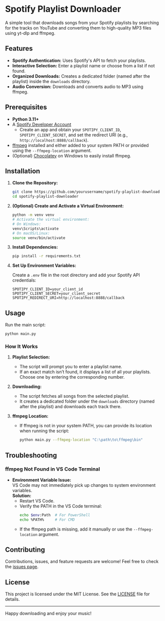 
# Spotify Playlist Downloader

A simple tool that downloads songs from your Spotify playlists by searching for the tracks on YouTube and converting them to high-quality MP3 files using yt-dlp and ffmpeg.

## Features

- **Spotify Authentication:** Uses Spotify's API to fetch your playlists.
- **Interactive Selection:** Enter a playlist name or choose from a list if not found.
- **Organized Downloads:** Creates a dedicated folder (named after the playlist) inside the `downloads` directory.
- **Audio Conversion:** Downloads and converts audio to MP3 using ffmpeg.

## Prerequisites

- **Python 3.11+**
- A [Spotify Developer Account](https://developer.spotify.com/dashboard/)  
  - Create an app and obtain your `SPOTIPY_CLIENT_ID`, `SPOTIPY_CLIENT_SECRET`, and set the redirect URI (e.g., `http://localhost:8888/callback`).
- [ffmpeg](https://ffmpeg.org/download.html) installed and either added to your system PATH or provided using the `--ffmpeg-location` argument.
- (Optional) [Chocolatey](https://chocolatey.org/) on Windows to easily install ffmpeg.

## Installation

1. **Clone the Repository:**

   ```bash
   git clone https://github.com/yourusername/spotify-playlist-downloader.git
   cd spotify-playlist-downloader
   ```

2. **(Optional) Create and Activate a Virtual Environment:**

   ```bash
   python -m venv venv
   # Activate the virtual environment:
   # On Windows:
   venv\Scripts\activate
   # On macOS/Linux:
   source venv/bin/activate
   ```

3. **Install Dependencies:**

   ```bash
   pip install -r requirements.txt
   ```

4. **Set Up Environment Variables:**

   Create a `.env` file in the root directory and add your Spotify API credentials:

   ```env
   SPOTIPY_CLIENT_ID=your_client_id
   SPOTIPY_CLIENT_SECRET=your_client_secret
   SPOTIPY_REDIRECT_URI=http://localhost:8888/callback
   ```

## Usage

Run the main script:

```bash
python main.py
```

### How It Works

1. **Playlist Selection:**
   - The script will prompt you to enter a playlist name.
   - If an exact match isn’t found, it displays a list of all your playlists. Choose one by entering the corresponding number.

2. **Downloading:**
   - The script fetches all songs from the selected playlist.
   - It creates a dedicated folder under the `downloads` directory (named after the playlist) and downloads each track there.

3. **ffmpeg Location:**
   - If ffmpeg is not in your system PATH, you can provide its location when running the script:
     
     ```bash
     python main.py --ffmpeg-location "C:\path\to\ffmpeg\bin"
     ```

## Troubleshooting

### ffmpeg Not Found in VS Code Terminal

- **Environment Variable Issue:**  
  VS Code may not immediately pick up changes to system environment variables.  
  **Solution:**  
  - Restart VS Code.
  - Verify the PATH in the VS Code terminal:
    ```bash
    echo $env:Path  # For PowerShell
    echo %PATH%     # For CMD
    ```
  - If the ffmpeg path is missing, add it manually or use the `--ffmpeg-location` argument.

## Contributing

Contributions, issues, and feature requests are welcome! Feel free to check the [issues page](https://github.com/yourusername/spotify-playlist-downloader/issues).

## License

This project is licensed under the MIT License. See the [LICENSE](LICENSE) file for details.

---

Happy downloading and enjoy your music!
```